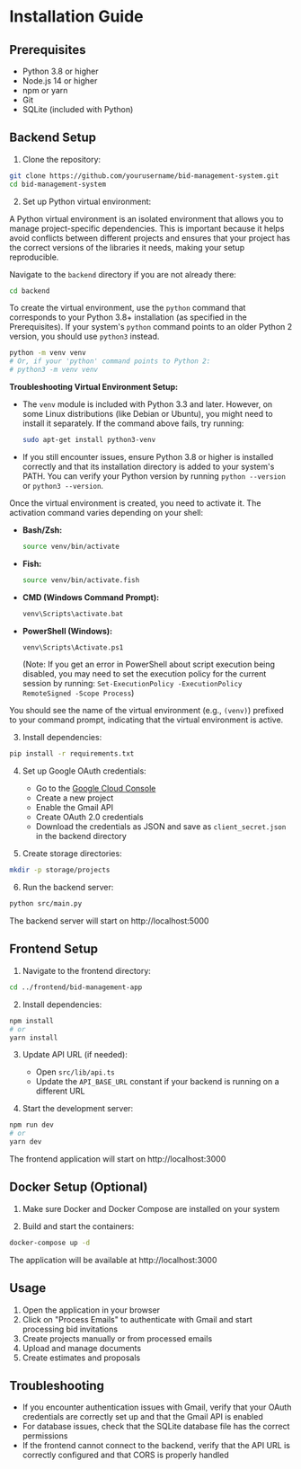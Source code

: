 # Installation Guide

## Prerequisites

- Python 3.8 or higher
- Node.js 14 or higher
- npm or yarn
- Git
- SQLite (included with Python)

## Backend Setup

1. Clone the repository:
```bash
git clone https://github.com/yourusername/bid-management-system.git
cd bid-management-system
```

2. Set up Python virtual environment:

A Python virtual environment is an isolated environment that allows you to manage project-specific dependencies. This is important because it helps avoid conflicts between different projects and ensures that your project has the correct versions of the libraries it needs, making your setup reproducible.

Navigate to the `backend` directory if you are not already there:
```bash
cd backend
```

To create the virtual environment, use the `python` command that corresponds to your Python 3.8+ installation (as specified in the Prerequisites). If your system's `python` command points to an older Python 2 version, you should use `python3` instead.

```bash
python -m venv venv
# Or, if your 'python' command points to Python 2:
# python3 -m venv venv
```

**Troubleshooting Virtual Environment Setup:**

*   The `venv` module is included with Python 3.3 and later. However, on some Linux distributions (like Debian or Ubuntu), you might need to install it separately. If the command above fails, try running:
    ```bash
    sudo apt-get install python3-venv
    ```
*   If you still encounter issues, ensure Python 3.8 or higher is installed correctly and that its installation directory is added to your system's PATH. You can verify your Python version by running `python --version` or `python3 --version`.

Once the virtual environment is created, you need to activate it. The activation command varies depending on your shell:

*   **Bash/Zsh:**
    ```bash
    source venv/bin/activate
    ```
*   **Fish:**
    ```bash
    source venv/bin/activate.fish
    ```
*   **CMD (Windows Command Prompt):**
    ```bash
    venv\Scripts\activate.bat
    ```
*   **PowerShell (Windows):**
    ```bash
    venv\Scripts\Activate.ps1
    ```
    (Note: If you get an error in PowerShell about script execution being disabled, you may need to set the execution policy for the current session by running: `Set-ExecutionPolicy -ExecutionPolicy RemoteSigned -Scope Process`)

You should see the name of the virtual environment (e.g., `(venv)`) prefixed to your command prompt, indicating that the virtual environment is active.

3. Install dependencies:
```bash
pip install -r requirements.txt
```

4. Set up Google OAuth credentials:
   - Go to the [Google Cloud Console](https://console.cloud.google.com/)
   - Create a new project
   - Enable the Gmail API
   - Create OAuth 2.0 credentials
   - Download the credentials as JSON and save as `client_secret.json` in the backend directory

5. Create storage directories:
```bash
mkdir -p storage/projects
```

6. Run the backend server:
```bash
python src/main.py
```

The backend server will start on http://localhost:5000

## Frontend Setup

1. Navigate to the frontend directory:
```bash
cd ../frontend/bid-management-app
```

2. Install dependencies:
```bash
npm install
# or
yarn install
```

3. Update API URL (if needed):
   - Open `src/lib/api.ts`
   - Update the `API_BASE_URL` constant if your backend is running on a different URL

4. Start the development server:
```bash
npm run dev
# or
yarn dev
```

The frontend application will start on http://localhost:3000

## Docker Setup (Optional)

1. Make sure Docker and Docker Compose are installed on your system

2. Build and start the containers:
```bash
docker-compose up -d
```

The application will be available at http://localhost:3000

## Usage

1. Open the application in your browser
2. Click on "Process Emails" to authenticate with Gmail and start processing bid invitations
3. Create projects manually or from processed emails
4. Upload and manage documents
5. Create estimates and proposals

## Troubleshooting

- If you encounter authentication issues with Gmail, verify that your OAuth credentials are correctly set up and that the Gmail API is enabled
- For database issues, check that the SQLite database file has the correct permissions
- If the frontend cannot connect to the backend, verify that the API URL is correctly configured and that CORS is properly handled

